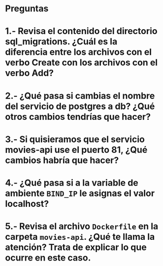 # Preguntas

# 1.- Revisa el contenido del directorio sql_migrations. ¿Cuál es la diferencia entre los archivos con el verbo Create con los archivos con el verbo Add?

## 

# 2.- ¿Qué pasa si cambias el nombre del servicio de postgres a db? ¿Qué otros cambios tendrías que hacer?

## 

# 3.- Si quisieramos que el servicio movies-api use el puerto 81, ¿Qué cambios habría que hacer? 

## 

# 4.- ¿Qué pasa si a la variable de ambiente `BIND_IP` le asignas el valor localhost?

## 

# 5.- Revisa el archivo `Dockerfile` en la carpeta `movies-api`. ¿Qué te llama la atención? Trata de explicar lo que ocurre en este caso.

## 

